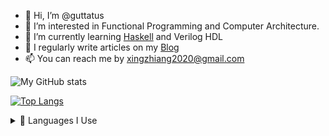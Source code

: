 - 👋 Hi, I’m @guttatus
- 👀 I’m interested in Functional Programming and Computer Architecture.
- 🌱 I’m currently learning [Haskell](https://www.haskell.org/) and Verilog HDL
- 📝 I regularly write articles on my [Blog](https://xzalab.top/)
- 📫 You can reach me by xingzhiang2020@gmail.com

![My GitHub stats](https://github-readme-stats.vercel.app/api?username=guttatus&show_icons=true&theme=radical)
<!---
guttatus/guttatus is a ✨ special ✨ repository because its `README.md` (this file) appears on your GitHub profile.
You can click the Preview link to take a look at your changes.
--->

[![Top Langs](https://github-readme-stats.vercel.app/api/top-langs/?username=guttatus)](https://xzalab.top/)

<details>
  <summary>
    🎨 Languages I Use
  </summary>
  <br/>
  <img src="https://github-readme-stats.vercel.app/api/top-langs/?username=guttatus&theme=radical"/>
</details>
